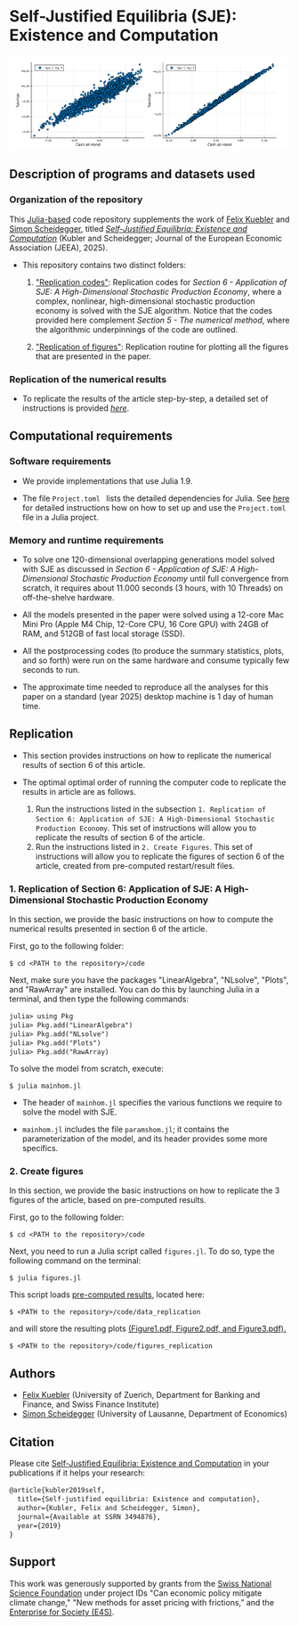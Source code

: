 # Self-Justified Equilibria (SJE): Existence and Computation

<p align="center">
<img src="screens/SJE.png" width="800px"/>
</p>

## Description of programs and datasets used

### Organization of the repository

This [Julia-based](https://julialang.org/) code repository supplements the work of [Felix Kuebler](https://sites.google.com/site/fkubler/) and [Simon Scheidegger](https://sites.google.com/site/simonscheidegger), titled _[Self-Justified Equilibria: Existence and Computation](#citation)_ (Kubler and Scheidegger; Journal of the European Economic Association (JEEA), 2025).

* This repository contains two distinct folders:
  1. ["Replication codes"](code): Replication codes for *Section 6 - Application of SJE: A High-Dimensional Stochastic Production Economy*, where a complex, nonlinear, high-dimensional stochastic production economy is solved with the SJE algorithm. 
  Notice that the codes provided here complement *Section 5 - The numerical method*, where the algorithmic underpinnings of the code are outlined.
      
  2. ["Replication of figures"](code/figures_replication): Replication routine for plotting all the figures that are presented in the paper.

  
### Replication of the numerical results

* To replicate the results of the article step-by-step, a detailed set of instructions is provided _[here](#Replication)_.
  
    
## Computational requirements

### Software requirements

* We provide implementations that use Julia 1.9. 

* The file ``Project.toml `` lists the detailed dependencies for Julia. See [here](https://pkgdocs.julialang.org/v1/toml-files/) for detailed instructions how on how to set up and use the ``Project.toml`` file in a Julia project.


### Memory and runtime requirements

* To solve one 120-dimensional overlapping generations model solved with SJE as discussed in *Section 6 - Application of SJE: A High-Dimensional Stochastic Production Economy* until full convergence from scratch, it requires about 11.000 seconds (3 hours, with 10 Threads) on off-the-shelve hardware. 

* All the models presented in the paper were solved using a 12-core Mac Mini Pro (Apple M4 Chip, 12-Core CPU, 16 Core GPU) with 24GB of RAM, and 512GB of fast local storage (SSD).

* All the postprocessing codes (to produce the summary statistics, plots, and so forth) were run on the same hardware and consume typically few seconds to run.

* The approximate time needed to reproduce all the analyses for this paper on a standard (year 2025) desktop machine is 1 day of human time.


## Replication

* This section provides instructions on how to replicate the numerical results of section 6 of this article.

* The optimal optimal order of running the computer code to replicate the results in article are as follows. 
  1. Run the instructions listed in the subsection ``1. Replication of Section 6: Application of SJE: A High-Dimensional Stochastic Production Economy``. This set of instructions will allow you to replicate the results of section 6 of the article. 
  2. Run the instructions listed in ``2. Create Figures``. This set of instructions will allow you to replicate the figures of section 6 of the article, created from pre-computed restart/result files.

  
### 1. Replication of Section 6: Application of SJE: A High-Dimensional Stochastic Production Economy

In this section, we provide the basic instructions on how to compute the numerical results presented in section 6 of the article.

First, go to the following folder:

```
$ cd <PATH to the repository>/code
```

Next, make sure you have the packages "LinearAlgebra", "NLsolve", "Plots", and "RawArray" are installed. You can do this by launching Julia in a terminal, and then type the following commands:

```
julia> using Pkg
julia> Pkg.add("LinearAlgebra")
julia> Pkg.add("NLsolve")
julia> Pkg.add("Plots")
julia> Pkg.add("RawArray)
```

To solve the model from scratch, execute:

```
$ julia mainhom.jl
```

* The header of ``mainhom.jl`` specifies the various functions we require to solve the model with SJE.

* ``mainhom.jl`` includes the file ``paramshom.jl``; it contains the parameterization of the model, and its header provides some more specifics. 


### 2. Create figures

In this section, we provide the basic instructions on how to replicate the 3 figures of the article, based on pre-computed results.

First, go to the following folder:

```
$ cd <PATH to the repository>/code 
```

Next, you need to run a Julia script called ``figures.jl``. To do so, type the following command on the terminal:

```
$ julia figures.jl
```

This script loads [pre-computed results](code/data_replication), located here:

```
$ <PATH to the repository>/code/data_replication 
```

and will store the resulting plots [(Figure1.pdf, Figure2.pdf, and Figure3.pdf).](code/figures_replication)

```
$ <PATH to the repository>/code/figures_replication 
```


## Authors

* [Felix Kuebler](https://sites.google.com/site/fkubler/) (University of Zuerich, Department for Banking and Finance, and Swiss Finance Institute)
* [Simon Scheidegger](https://sites.google.com/site/simonscheidegger) (University of Lausanne, Department of Economics)


## Citation

Please cite [Self-Justified Equilibria: Existence and Computation](https://papers.ssrn.com/sol3/papers.cfm?abstract_id=3494876) in your publications if it helps your research:

```
@article{kubler2019self,
  title={Self-justified equilibria: Existence and computation},
  author={Kubler, Felix and Scheidegger, Simon},
  journal={Available at SSRN 3494876},
  year={2019}
}

```


## Support

This work was generously supported by grants from the [Swiss National Science Foundation](https://www.snf.ch) under project IDs "Can economic policy mitigate climate change," "New methods for asset pricing with frictions,” and the [Enterprise for Society (E4S)](https://e4s.center).

